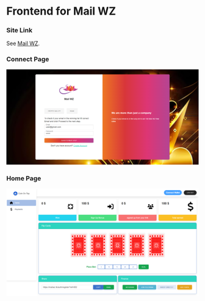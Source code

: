#  Frontend for Mail WZ

### Site Link
See [Mail WZ](https://mailwz.tk/).

### Connect Page
![alt text](https://github.com/BlockchainDev22/Frontend-for-Mail-WZ-Token/blob/main/intro/screencapture-mailwz-tk-auth-login-2024-04-16-11_11_42.png)
### Home Page
![alt text](https://github.com/BlockchainDev22/Frontend-for-Mail-WZ-Token/blob/main/intro/screencapture-mailwz-tk-home-2024-04-16-11_12_24.png)